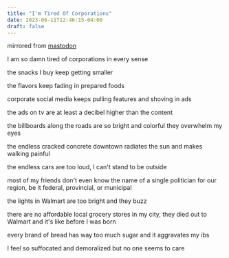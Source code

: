 ```yaml
---
title: "I'm Tired Of Corporations"
date: 2023-06-11T12:46:15-04:00
draft: false
---
```


mirrored from [mastodon](https://cutie.city/@ivy/110523929241532214)

I am so damn tired of corporations in every sense

the snacks I buy keep getting smaller

the flavors keep fading in prepared foods

corporate social media keeps pulling features and shoving in ads

the ads on tv are at least a decibel higher than the content 

the billboards along the roads are so bright and colorful they overwhelm my eyes

the endless cracked concrete downtown radiates the sun and makes walking painful 

the endless cars are too loud, I can't stand to be outside 

most of my friends don't even know the name of a single politician for our region, be it federal, provincial, or municipal 

the lights in Walmart are too bright and they buzz

there are no affordable local grocery stores in my city, they died out to Walmart and it's like before I was born 

every brand of bread has way too much sugar and it aggravates my ibs

I feel so suffocated and demoralized but no one seems to care